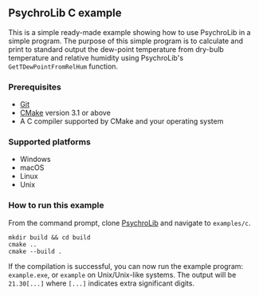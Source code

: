 ## PsychroLib C example

This is a simple ready-made example showing how to use PsychroLib in a simple program. The purpose of this simple program is to calculate and print to standard output the dew-point temperature from dry-bulb temperature and relative humidity using PsychroLib's `GetTDewPointFromRelHum` function.

### Prerequisites

- [Git](https://git-scm.com/)
- [CMake](https://cmake.org/) version 3.1 or above
- A C compiler supported by CMake and your operating system

### Supported platforms

- Windows
- macOS
- Linux 
- Unix

### How to run this example

From the command prompt, clone [PsychroLib](https://github.com/psychrometrics/psychrolib) and navigate to `examples/c`. 

```
mkdir build && cd build
cmake ..
cmake --build .
```

If the compilation is successful, you can now run the example program: `example.exe`, or `example` on Unix/Unix-like systems. The output will be `21.30[...]` where `[...]` indicates extra significant digits.